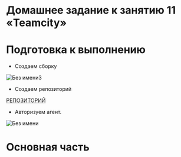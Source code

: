 # Домашнее задание к занятию 11 «Teamcity»


# Подготовка к выполнению


* Создаем сборку

![Без имени3](https://github.com/Dimarkle/DevOps/assets/118626944/a5dc77a9-a772-45c5-a92a-dff0c6dbd4ed)


*  Создаем репозиторий

[РЕПОЗИТОРИЙ](https://github.com/Dimarkle/example-teamcity/tree/master)


* Авторизуем агент.

![Без имени](https://github.com/Dimarkle/DevOps/assets/118626944/1aeec742-fd70-4124-b1ef-e445293641f8)

# Основная часть 







